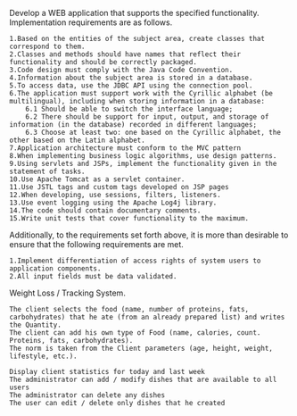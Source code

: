 Develop a WEB application that supports the specified functionality. Implementation requirements are as follows.

    1.Based on the entities of the subject area, create classes that correspond to them.
    2.Classes and methods should have names that reflect their functionality and should be correctly packaged.
    3.Code design must comply with the Java Code Convention.
    4.Information about the subject area is stored in a database.
    5.To access data, use the JDBC API using the connection pool.
    6.The application must support work with the Cyrillic alphabet (be multilingual), including when storing information in a database:
        6.1 Should be able to switch the interface language;
        6.2 There should be support for input, output, and storage of information (in the database) recorded in different languages;
        6.3 Choose at least two: one based on the Cyrillic alphabet, the other based on the Latin alphabet.
    7.Application architecture must conform to the MVC pattern
    8.When implementing business logic algorithms, use design patterns.
    9.Using servlets and JSPs, implement the functionality given in the statement of tasks.
    10.Use Apache Tomcat as a servlet container.
    11.Use JSTL tags and custom tags developed on JSP pages
    12.When developing, use sessions, filters, listeners.
    13.Use event logging using the Apache Log4j library.
    14.The code should contain documentary comments.
    15.Write unit tests that cover functionality to the maximum.
    
Additionally, to the requirements set forth above, it is more than desirable to ensure that the following requirements are met.

    1.Implement differentiation of access rights of system users to application components.
    2.All input fields must be data validated.
   
Weight Loss / Tracking System.
    
    The client selects the food (name, number of proteins, fats, carbohydrates) that he ate (from an already prepared list) and writes the Quantity.
    The client can add his own type of Food (name, calories, count. Proteins, fats, carbohydrates).
    The norm is taken from the Client parameters (age, height, weight, lifestyle, etc.).
    
    Display client statistics for today and last week
    The administrator can add / modify dishes that are available to all users
    The administrator can delete any dishes
    The user can edit / delete only dishes that he created
    